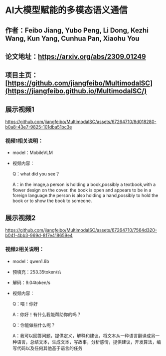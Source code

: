 # AI大模型赋能的多模态语义通信
## 作者：Feibo Jiang, Yubo Peng, Li Dong, Kezhi Wang, Kun Yang, Cunhua Pan, Xiaohu You
## 论文地址：https://arxiv.org/abs/2309.01249
## 项目主页：[https://github.com/jiangfeibo/MultimodalSC](https://jiangfeibo.github.io/MultimodalSC/)
## 展示视频1
https://github.com/jiangfeibo/MultimodalSC/assets/67264710/8d018280-b0a8-43e7-9825-101dba51bc3e
### 视频1相关说明：
  - model：MobileVLM
  - 视频内容：
  
    Q：what did you see？

    
    A：in the image,a person is holding a book,possibly a textbook,with a flower design on the cover. the book is open and appears to be in a foreign language.the person is also holding a hand,possibly to hold the book or to show the book to someone.
## 展示视频2
https://github.com/jiangfeibo/MultimodalSC/assets/67264710/7564d320-b041-4bb3-969d-817e418659e4
### 视频2相关说明：
  - model：qwen1.6b
  - 预填充：253.35token/s\
  - 解码：9.04token/s
  - 视频内容：

    Q：喂！你好
  
  
    A：你好！有什么我能帮助你的吗？
  
    
    Q：你能做些什么呢？
  
    
    A：我可以回答问题，提供定义，解释和建议，将文本从一种语言翻译成另一种语言，总结文本，生成文本，写故事，分析感情，提供建议，开发算法，编写代码以及任何其他基于语言的任务


